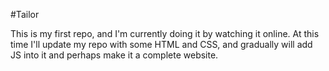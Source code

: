 #Tailor

This is my first repo, and I'm currently doing it by watching it online. At this time I'll update my repo with some HTML and CSS, and gradually will add JS into it and perhaps make it a complete website.
